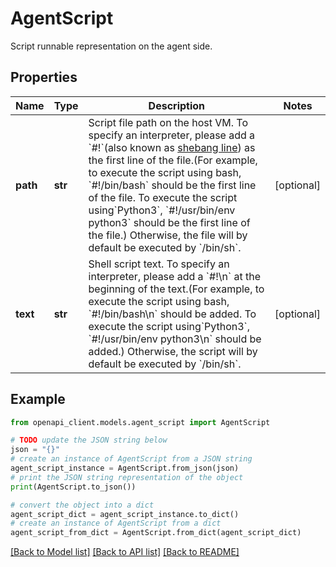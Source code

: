 # AgentScript

Script runnable representation on the agent side.

## Properties

Name | Type | Description | Notes
------------ | ------------- | ------------- | -------------
**path** | **str** | Script file path on the host VM. To specify an interpreter, please add a &#x60;#!&#x60;(also known as [shebang line](https://en.wikipedia.org/wiki/Shebang_(Unix))) as the first line of the file.(For example, to execute the script using bash, &#x60;#!/bin/bash&#x60; should be the first line of the file. To execute the script using&#x60;Python3&#x60;, &#x60;#!/usr/bin/env python3&#x60; should be the first line of the file.) Otherwise, the file will by default be executed by &#x60;/bin/sh&#x60;. | [optional] 
**text** | **str** | Shell script text. To specify an interpreter, please add a &#x60;#!\\n&#x60; at the beginning of the text.(For example, to execute the script using bash, &#x60;#!/bin/bash\\n&#x60; should be added. To execute the script using&#x60;Python3&#x60;, &#x60;#!/usr/bin/env python3\\n&#x60; should be added.) Otherwise, the script will by default be executed by &#x60;/bin/sh&#x60;. | [optional] 

## Example

```python
from openapi_client.models.agent_script import AgentScript

# TODO update the JSON string below
json = "{}"
# create an instance of AgentScript from a JSON string
agent_script_instance = AgentScript.from_json(json)
# print the JSON string representation of the object
print(AgentScript.to_json())

# convert the object into a dict
agent_script_dict = agent_script_instance.to_dict()
# create an instance of AgentScript from a dict
agent_script_from_dict = AgentScript.from_dict(agent_script_dict)
```
[[Back to Model list]](../README.md#documentation-for-models) [[Back to API list]](../README.md#documentation-for-api-endpoints) [[Back to README]](../README.md)


